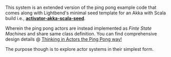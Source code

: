 This system is an extended version of the ping pong example code that comes along with Lightbend's minimal seed template for an Akka with Scala build i.e., [**activator-akka-scala-seed**](https://www.lightbend.com/activator/templates).

Wherein the ping pong actors are instead implemented as *Finte State Machines* and share same class definition. You can find comprehensive design details @ [Thinking in Actors the Ping Pong way!](http://geek.shivamkapoor.com/)

The purpose though is to explore actor systems in their simplest form.
